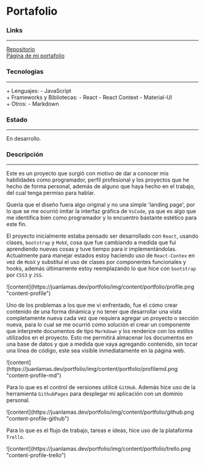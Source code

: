 # Portafolio

### Links

---

[Repositorio](https://github.com/cococov/portfolio)<br/>
[Página de mi portafolio](https://juanlamas.dev/portfolio/)

### Tecnologías

---

<div class="list-super-index">
+ Lenguajes:
 - JavaScript
</div>

<div class="list-super-index">
+ Frameworks y Bibliotecas:
 - React
 - React Context
 - Material-UI
</div>

<div class="list-super-index">
+ Otros:
 - Markdown
</div>

### Estado

---

En desarrollo.

### Descripción

---

Este es un proyecto que surgió con motivo de dar a conocer mis habilidades como programador, perfil profesional y los proyectos que he hecho de forma personal, además de alguno que haya hecho en el trabajo, del cual tenga permiso para hablar.

Quería que el diseño fuera algo original y no una simple 'landing page', por lo que se me ocurrió imitar la interfaz gráfica de ``VsCode``, ya que es algo que me identifica bien como programador y lo encuentro bastante estético para este fin.

El proyecto inicialmente estaba pensado ser desarrollado con ``React``, usando clases, ``bootstrap`` y ``MobX``, cosa que fue cambiando a medida que fui aprendiendo nuevas cosas y tuve tiempo para ir implementándolas. Actualmente para manejar estados estoy haciendo uso de ``React-Contex`` en vez de ``MobX`` y substituí el uso de clases por componentes funcionales y hooks, además últimamente estoy reemplazando lo que hice con ``bootstrap`` por ``CSS3`` y ``JSS``.

<div class="img-content-div">
![content](https://juanlamas.dev/portfolio/img/content/portfolio/profile.png "content-profile")
</div>

Uno de los problemas a los que me vi enfrentado, fue el cómo crear contenido de una forma dinámica y no tener que desarrollar una vista completamente nueva cada vez que requiera agregar un proyecto o sección nueva, para lo cual se me ocurrió como solución el crear un componente que interprete documentos de tipo ``Markdown`` y los renderice con los estilos utilizados en el proyecto. Esto me permitirá almacenar los documentos en una base de datos y que a medida que vaya agregando contenido, sin tocar una línea de código, este sea visible inmediatamente en la página web.

<div class="img-content-div">
![content](https://juanlamas.dev/portfolio/img/content/portfolio/profilemd.png "content-profile-md")
</div>

Para lo que es el control de versiones utilicé ``GitHub``. Además hice uso de la herramienta ``GithubPages`` para desplegar mi aplicación con un dominio personal.

<div class="img-content-div">
![content](https://juanlamas.dev/portfolio/img/content/portfolio/github.png "content-profile-github")
</div>

Para lo que es el flujo de trabajo, tareas e ideas, hice uso de la plataforma ``Trello``.

<div class="img-content-div">
![content](https://juanlamas.dev/portfolio/img/content/portfolio/trello.png "content-profile-trello")
</div>